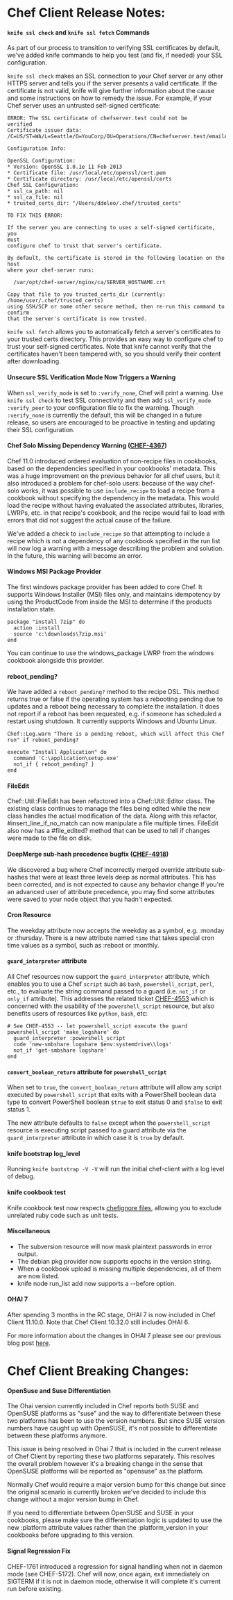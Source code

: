 <!---
This file is reset every time a new release is done. The contents of this file are for the currently unreleased version.

Example Note:

## Example Heading
Details about the thing that changed that needs to get included in the Release Notes in markdown.
-->
# Chef Client Release Notes:

#### `knife ssl check` and `knife ssl fetch` Commands

As part of our process to transition to verifying SSL certificates by
default, we've added knife commands to help you test (and fix, if
needed) your SSL configuration.

`knife ssl check` makes an SSL connection to your Chef server or any
other HTTPS server and tells you if the server presents a valid
certificate. If the certificate is not valid, knife will give further
information about the cause and some instructions on how to remedy the
issue. For example, if your Chef server uses an untrusted self-signed
certificate:

```
ERROR: The SSL certificate of chefserver.test could not be
verified
Certificate issuer data:
/C=US/ST=WA/L=Seattle/O=YouCorp/OU=Operations/CN=chefserver.test/emailAddress=you@example.com

Configuration Info:

OpenSSL Configuration:
* Version: OpenSSL 1.0.1e 11 Feb 2013
* Certificate file: /usr/local/etc/openssl/cert.pem
* Certificate directory: /usr/local/etc/openssl/certs
Chef SSL Configuration:
* ssl_ca_path: nil
* ssl_ca_file: nil
* trusted_certs_dir: "/Users/ddeleo/.chef/trusted_certs"

TO FIX THIS ERROR:

If the server you are connecting to uses a self-signed certificate, you
must
configure chef to trust that server's certificate.

By default, the certificate is stored in the following location on the
host
where your chef-server runs:

  /var/opt/chef-server/nginx/ca/SERVER_HOSTNAME.crt

Copy that file to you trusted_certs_dir (currently: /home/user/.chef/trusted_certs)
using SSH/SCP or some other secure method, then re-run this command to confirm
that the server's certificate is now trusted.
```

`knife ssl fetch` allows you to automatically fetch a server's
certificates to your trusted certs directory. This provides an easy way
to configure chef to trust your self-signed certificates. Note that
knife cannot verify that the certificates haven't been tampered with, so
you should verify their content after downloading.


#### Unsecure SSL Verification Mode Now Triggers a Warning

When `ssl_verify_mode` is set to `:verify_none`, Chef will print a
warning. Use `knife ssl check` to test SSL connectivity and then add
`ssl_verify_mode :verify_peer` to your configuration file to fix the
warning. Though `:verify_none` is currently the default, this will be
changed in a future release, so users are encouraged to be proactive in
testing and updating their SSL configuration.

#### Chef Solo Missing Dependency Warning ([CHEF-4367](https://tickets.opscode.com/browse/CHEF-4367))

Chef 11.0 introduced ordered evaluation of non-recipe files in
cookbooks, based on the dependencies specified in your cookbooks'
metadata. This was a huge improvement on the previous behavior for all
chef users, but it also introduced a problem for chef-solo users:
because of the way chef-solo works, it was possible to use
`include_recipe` to load a recipe from a cookbook without specifying the
dependency in the metadata. This would load the recipe without having
evaluated the associated attributes, libraries, LWRPs, etc. in that
recipe's cookbook, and the recipe would fail to load with errors that
did not suggest the actual cause of the failure.

We've added a check to `include_recipe` so that attempting to include a
recipe which is not a dependency of any cookbook specified in the run
list will now log a warning with a message describing the problem and
solution. In the future, this warning will become an error.

#### Windows MSI Package Provider

The first windows package provider has been added to core Chef. It supports Windows Installer (MSI) files only,
and maintains idempotency by using the ProductCode from inside the MSI to determine if the products installation state.

```
package "install 7zip" do
  action :install
  source 'c:\downloads\7zip.msi'
end
```

You can continue to use the windows_package LWRP from the windows cookbook alongside this provider.

#### reboot_pending?  

We have added a ```reboot_pending?``` method to the recipe DSL. This method returns true or false if the operating system
has a rebooting pending due to updates and a reboot being necessary to complete the installation. It does not report if a reboot has been requested, e.g. if someone has scheduled a restart using shutdown. It currently supports Windows and Ubuntu Linux.

```
Chef::Log.warn "There is a pending reboot, which will affect this Chef run" if reboot_pending?

execute "Install Application" do
  command 'C:\application\setup.exe'
  not_if { reboot_pending? }
end
```

#### FileEdit

Chef::Util::FileEdit has been refactored into a Chef::Util::Editor class. The existing class continues to manage the files being edited while the new class handles the actual modification of the data.
Along with this refactor, #insert_line_if_no_match can now manipulate a file multiple times. FileEdit also now has a #file_edited? method that can be used to tell if changes were made to the file on disk.

#### DeepMerge sub-hash precedence bugfix ([CHEF-4918](https://tickets.opscode.com/browse/CHEF-4918))

We discovered a bug where Chef incorrectly merged override attribute sub-hashes that were at least three levels deep as normal attributes.
This has been corrected, and is not expected to cause any behavior change
If you're an advanced user of attribute precedence, you may find some attributes were saved to your node object that you hadn't expected.

#### Cron Resource

The weekday attribute now accepts the weekday as a symbol, e.g. :monday or :thursday.
There is a new attribute named ```time``` that takes special cron time values as a symbol, such as :reboot or :monthly.

#### `guard_interpreter` attribute

All Chef resources now support the `guard_interpreter` attribute, which
enables you to use a Chef `script` such as `bash`, `powershell_script`,
`perl`, etc., to evaluate the string command passed to a
guard (i.e. `not_if` or `only_if` attribute). This addresses the related ticket
[CHEF-4553](https://tickets.opscode.com/browse/CHEF-4453) which is concerned
with the usability of the `powershell_script` resource, but also benefits
users of resources like `python`, `bash`, etc:

    # See CHEF-4553 -- let powershell_script execute the guard
    powershell_script 'make_logshare' do
      guard_interpreter :powershell_script
      code 'new-smbshare logshare $env:systemdrive\\logs'
      not_if 'get-smbshare logshare'
    end

#### `convert_boolean_return` attribute for `powershell_script`

When set to `true`, the `convert_boolean_return` attribute will allow any script executed by
`powershell_script` that exits with a PowerShell boolean data type to convert
PowerShell boolean `$true` to exit status 0 and `$false` to exit status 1.

The new attribute defaults to `false` except when the `powershell_script` resource is executing script passed to a guard attribute
via the `guard_interpreter` attribute in which case it is `true` by default.

#### knife bootstrap log_level

Running ```knife bootstrap -V -V``` will run the initial chef-client with a log level of debug.

#### knife cookbook test

Knife cookbook test now respects [chefignore files](http://docs.opscode.com/essentials_repository.html#chefignore-files), allowing you to exclude unrelated ruby code such as unit tests.

#### Miscellaneous

* The subversion resource will now mask plaintext passwords in error output.
* The debian pkg provider now supports epochs in the version string.
* When a cookbook upload is missing multiple dependencies, all of them are now listed.
* knife node run_list add now supports a --before option.

#### OHAI 7

After spending 3 months in the RC stage, OHAI 7 is now included in Chef Client 11.10.0. Note that Chef Client 10.32.0 still includes OHAI 6.

For more information about the changes in OHAI 7 please see our previous blog post [here](http://www.getchef.com/blog/2014/01/20/ohai-7-0-release-candidate/).

# Chef Client Breaking Changes:

#### OpenSuse and Suse Differentiation

The Ohai version currently included in Chef reports both SUSE and OpenSUSE platforms as "suse" and the way to differentiate between these two platforms has been to use the version numbers. But since SUSE version numbers have caught up with OpenSUSE, it's not possible to differentiate between these platforms anymore.

This issue is being resolved in Ohai 7 that is included in the current release of Chef Client by reporting these two platforms separately. This resolves the overall problem however it's a breaking change in the sense that OpenSUSE platforms will be reported as "opensuse" as the platform.

Normally Chef would require a major version bump for this change but since the original scenario is currently broken we've decided to include this change without a major version bump in Chef.

If you need to differentiate between OpenSUSE and SUSE in your cookbooks, please make sure the differentiation logic is updated to use the new :platform attribute values rather than the :platform_version in your cookbooks before upgrading to this version.

#### Signal Regression Fix

CHEF-1761 introduced a regression for signal handling when not in daemon mode
(see CHEF-5172). Chef will now, once again, exit immediately on SIGTERM if it
is not in daemon mode, otherwise it will complete it's current run before
existing.
